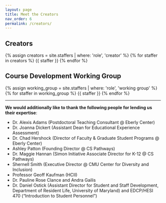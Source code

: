 ```yaml
---
layout: page
title: Meet the Creators
nav_order: 6
permalink: /creators/
---
```


## Creators
{% assign creators = site.staffers | where: 'role', 'creator' %}
{% for staffer in creators %}
{{ staffer }}
{% endfor %}

## Course Development Working Group
{% assign working_group = site.staffers | where: 'role', 'working group' %}
{% for staffer in working_group %}
{{ staffer }}
{% endfor %}

----

__We would additionally like to thank the following people for lending us their expertise__:
- Dr. Alexis Adams (Postdoctoral Teaching Consultant @ Eberly Center)
- Dr. Joanna Dickert (Assistant Dean for Educational Experience Assessment)
- Dr. Chad Hershock (Director of Faculty & Graduate Student Programs @ Eberly Center)
- Ashley Patton (Founding Director @ CS Pathways) 
- Dr. Maggie Hannan (Simon Initiative Associate Director for K-12 @ CS Pathways)
- Shernell Smith (Executive Director @ CMU Center for Diversity and Inclusion)
- Professor Geoff Kaufman (HCII)
- Dr. Pauline Rose Clance and Andra Gailis
- Dr. Daniel Ostick (Assistant Director for Student and Staff Development, Department of Resident Life, University of Maryland) and EDCP/HESI 470 (“Introduction to Student Personnel”)


